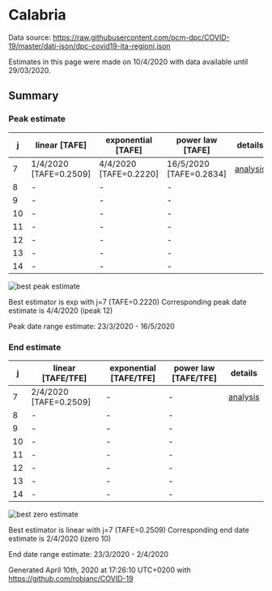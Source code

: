 # Calabria


Data source: https://raw.githubusercontent.com/pcm-dpc/COVID-19/master/dati-json/dpc-covid19-ita-regioni.json

Estimates in this page were made on 10/4/2020 with data available until 29/03/2020.


## Summary 

### Peak estimate 
|j|linear [TAFE]|exponential [TAFE]|power law [TAFE]|details|
|---|----|-----------|---------|-------|
|7|1/4/2020 [TAFE=0.2509]|4/4/2020 [TAFE=0.2220]|16/5/2020 [TAFE=0.2834]|[analysis](COVID-19_calabria_j7_2020-03-29.md)|
|8|-|-|-||
|9|-|-|-||
|10|-|-|-||
|11|-|-|-||
|12|-|-|-||
|13|-|-|-||
|14|-|-|-||

![best peak estimate](COVID-19_calabria_j7_2020-03-29.png)

Best estimator is exp with j=7 (TAFE=0.2220)
Corresponding peak date estimate is 4/4/2020 (ipeak 12)


Peak date range estimate: 23/3/2020 - 16/5/2020

### End estimate 
|j|linear [TAFE/TFE]|exponential [TAFE/TFE]|power law [TAFE/TFE]|details|
|---|----|-----------|---------|-------|
|7|2/4/2020 [TAFE=0.2509]|-|-|[analysis](COVID-19_calabria_j7_2020-03-29.md)|
|8|-|-|-||
|9|-|-|-||
|10|-|-|-||
|11|-|-|-||
|12|-|-|-||
|13|-|-|-||
|14|-|-|-||

![best zero estimate](COVID-19_calabria_j7_2020-03-29.png)

Best estimator is linear with j=7 (TAFE=0.2509)
Corresponding end date estimate is 2/4/2020 (izero 10)


End date range estimate: 23/3/2020 - 2/4/2020

Generated April 10th, 2020 at 17:26:10 UTC+0200 with https://github.com/robianc/COVID-19

